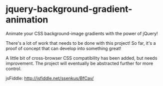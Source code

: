 jquery-background-gradient-animation
====================================

Animate your CSS background-image gradients with the power of jQuery!


There's a lot of work that needs to be done with this project!
So far, it's a proof of concept that can develop into something great!

A little bit of cross-browser CSS compatibility has been added, but needs improvement.
The project will eventually be abstracted further for more control.

jsFiddle: 
http://jsfiddle.net/ssenkus/BfCav/